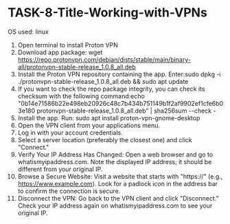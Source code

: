 # TASK-8-Title-Working-with-VPNs

OS used: linux

1. Open terminal to install Proton VPN
2. Download app package: wget https://repo.protonvpn.com/debian/dists/stable/main/binary-all/protonvpn-stable-release_1.0.8_all.deb
3. Install the Proton VPN repository containing the app. Enter:sudo dpkg -i ./protonvpn-stable-release_1.0.8_all.deb && sudo apt update
4. If you want to check the repo package integrity, you can check its checksum with the following command:echo "0b14e71586b22e498eb20926c48c7b434b751149b1f2af9902ef1cfe6b03e180 protonvpn-stable-release_1.0.8_all.deb" | sha256sum --check -
5. Install the app. Run: sudo apt install proton-vpn-gnome-desktop
6. Open the VPN client from your applications menu.
7. Log in with your account credentials.
8. Select a server location (preferably the closest one) and click "Connect."
9. Verify Your IP Address Has Changed:
    Open a web browser and go to whatismyipaddress.com.
    Note the displayed IP address; it should be different from your original IP.
10. Browse a Secure Website:
    Visit a website that starts with "https://" (e.g., https://www.example.com).
    Look for a padlock icon in the address bar to confirm the connection is secure.
11. Disconnect the VPN:
    Go back to the VPN client and click "Disconnect."
    Check your IP address again on whatismyipaddress.com to see your original IP.
    



